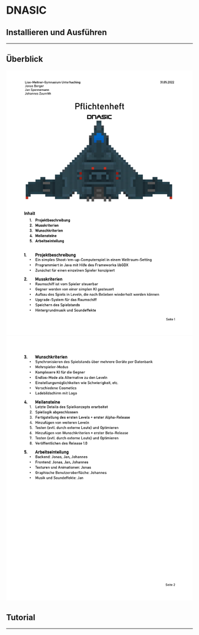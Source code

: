 # DNASIC
## Installieren und Ausführen
---
## Überblick
![Pflichtenheft Seite 1](https://github.com/Xinoi/DNASIC/blob/main/Pflichtenheft%201.jpg?raw=true)
![Pflichtenheft Seite 2](https://github.com/Xinoi/DNASIC/blob/main/Pflichtenheft%202.jpg?raw=true)
## Tutorial
---
